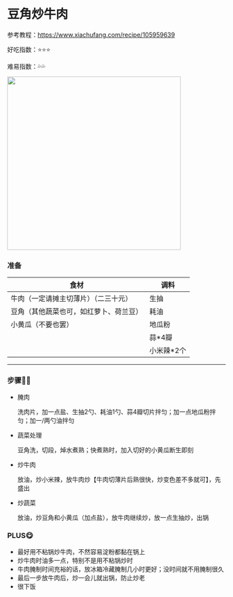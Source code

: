 # 豆角炒牛肉

参考教程：https://www.xiachufang.com/recipe/105959639

好吃指数：⭐⭐⭐

难易指数：💦💦

<img src="http://cdn.huangxindi.com/img/doujiaochaoniurou.jpg" width="400px" align=center/>

### 准备

| 食材                                   | 调料       |
| -------------------------------------- | ---------- |
| 牛肉（一定请摊主切薄片）（二三十元）   | 生抽       |
| 豆角（其他蔬菜也可，如红萝卜、荷兰豆） | 耗油       |
| 小黄瓜（不要也罢）                     | 地瓜粉     |
|                                        | 蒜*4瓣     |
|                                        | 小米辣*2个 |



---

### 步骤👩‍🍳

* 腌肉

  洗肉片，加一点盐、生抽2勺、耗油1勺、蒜4瓣切片拌匀；加一点地瓜粉拌匀；加一/两勺油拌匀

- 蔬菜处理

  豆角洗，切段，焯水煮熟；快煮熟时，加入切好的小黄瓜断生即刻

- 炒牛肉

  放油，炒小米辣，放牛肉炒【牛肉切薄片后熟很快，炒变色差不多就可】，先盛出

- 炒蔬菜

  放油，炒豆角和小黄瓜（加点盐），放牛肉继续炒，放一点生抽炒，出锅




### PLUS😋

* 最好用不粘锅炒牛肉，不然容易淀粉都黏在锅上
* 炒牛肉时油多一点，特别不是用不粘锅炒时
* 牛肉腌制时间充裕的话，放冰箱冷藏腌制几小时更好；没时间就不用腌制很久
* 最后一步放牛肉后，炒一会儿就出锅，防止炒老
* 很下饭



